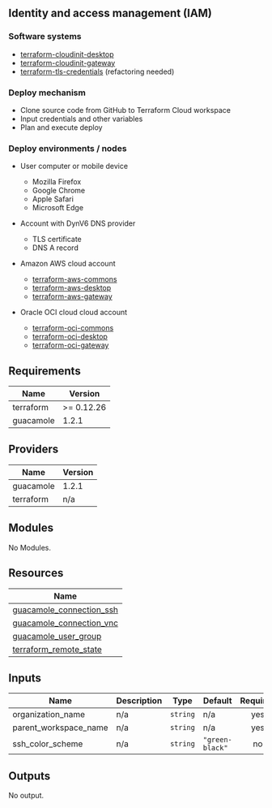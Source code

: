 ## Identity and access management (IAM)

### Software systems
- [terraform-cloudinit-desktop](./modules/terraform-cloudinit-desktop/README.md)
- [terraform-cloudinit-gateway](./modules/terraform-cloudinit-gateway/README.md)
- [terraform-tls-credentials](./modules/terraform-tls-credentials/README.md) (refactoring needed)

### Deploy mechanism
- Clone source code from GitHub to Terraform Cloud workspace
- Input credentials and other variables
- Plan and execute deploy

### Deploy environments / nodes

- User computer or mobile device
  - Mozilla Firefox
  - Google Chrome
  - Apple Safari
  - Microsoft Edge

- Account with DynV6 DNS provider
  - TLS certificate
  - DNS A record

- Amazon AWS cloud account
  - [terraform-aws-commons](https://github.com/jafudi/terraform-aws-commons)
  - [terraform-aws-desktop](https://github.com/jafudi/terraform-aws-desktop)
  - [terraform-aws-gateway](https://github.com/jafudi/terraform-aws-gateway)
- Oracle OCI cloud cloud account
  - [terraform-oci-commons](https://github.com/jafudi/terraform-oci-commons)
  - [terraform-oci-desktop](https://github.com/jafudi/terraform-oci-desktop)
  - [terraform-oci-gateway](https://github.com/jafudi/terraform-oci-gateway)


<!-- BEGINNING OF PRE-COMMIT-TERRAFORM DOCS HOOK -->
## Requirements

| Name | Version |
|------|---------|
| terraform | >= 0.12.26 |
| guacamole | 1.2.1 |

## Providers

| Name | Version |
|------|---------|
| guacamole | 1.2.1 |
| terraform | n/a |

## Modules

No Modules.

## Resources

| Name |
|------|
| [guacamole_connection_ssh](https://registry.terraform.io/providers/techBeck03/guacamole/1.2.1/docs/resources/connection_ssh) |
| [guacamole_connection_vnc](https://registry.terraform.io/providers/techBeck03/guacamole/1.2.1/docs/resources/connection_vnc) |
| [guacamole_user_group](https://registry.terraform.io/providers/techBeck03/guacamole/1.2.1/docs/resources/user_group) |
| [terraform_remote_state](https://registry.terraform.io/providers/hashicorp/terraform/latest/docs/data-sources/remote_state) |

## Inputs

| Name | Description | Type | Default | Required |
|------|-------------|------|---------|:--------:|
| organization\_name | n/a | `string` | n/a | yes |
| parent\_workspace\_name | n/a | `string` | n/a | yes |
| ssh\_color\_scheme | n/a | `string` | `"green-black"` | no |

## Outputs

No output.
<!-- END OF PRE-COMMIT-TERRAFORM DOCS HOOK -->
